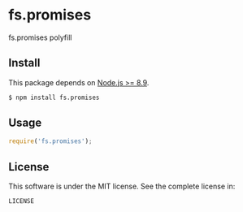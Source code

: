 # fs.promises

fs.promises polyfill

## Install

This package depends on [Node.js >= 8.9](http://nodejs.org/).

```sh
$ npm install fs.promises
```

## Usage

```js
require('fs.promises');
```

## License

This software is under the MIT license. See the complete license in:

```
LICENSE
```